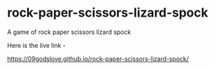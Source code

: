 # rock-paper-scissors-lizard-spock
A game of rock paper scissors lizard spock

Here is the live link - 

https://09godslove.github.io/rock-paper-scissors-lizard-spock/
